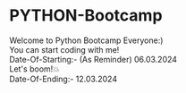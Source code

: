 # PYTHON-Bootcamp
Welcome to Python Bootcamp Everyone:)
<br>
You can start coding with me!
<br>
Date-Of-Starting:- (As Reminder)
06.03.2024
<br>
Let's boom!💥
<br>
Date-Of-Ending:-
12.03.2024
